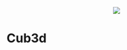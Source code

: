 <p align="center">
  <img src="https://github.com/lpaube/Cub3d/blob/main/img/cubed1.png">
</p>

# Cub3d
